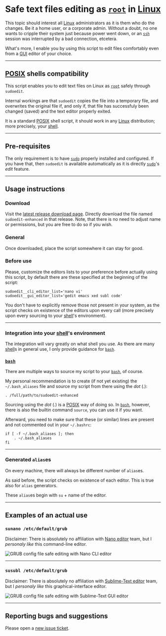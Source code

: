 # Safe text files editing as [`root`](https://en.wikipedia.org/wiki/Superuser#Unix_and_Unix-like) in [Linux](https://en.wikipedia.org/wiki/Linux)

This topic should interest all [Linux](https://en.wikipedia.org/wiki/Linux) administrators as it is them who do the changes. Be it a home user, or a corporate admin. Without a doubt, no one wants to cripple their system just because power went down, or an [`ssh`](https://linux.die.net/man/1/ssh) session was interrupted by a bad connection, etcetera.

What's more, I enable you by using this script to edit files comfortably even from a [GUI](https://en.wikipedia.org/wiki/Graphical_user_interface) editor of your choice.

***

## [POSIX](https://en.wikipedia.org/wiki/POSIX) shells compatibility

This script enables you to edit text files on Linux as [`root`](https://en.wikipedia.org/wiki/Superuser#Unix_and_Unix-like) safely through `sudoedit`.

Internal workings are that `sudoedit` copies the file into a temporary file, and overwrites the original file if, and only if, that file has successfuly been changed (saved) and the text editor properly exited.

It is a standard [POSIX](https://en.wikipedia.org/wiki/POSIX) shell script, it should work in any [Linux](https://en.wikipedia.org/wiki/Linux) distribution; more precisely, your [shell](https://en.wikipedia.org/wiki/Unix_shell).

***

## Pre-requisites

The only requirement is to have [`sudo`](https://linux.die.net/man/8/sudo) properly installed and configured. If you have that, then `sudoedit` is available automatically as it is directly [`sudo`](https://linux.die.net/man/8/sudo)'s _edit_ feature.

***

## Usage instructions

### Download

Visit the [latest release download page](https://github.com/burianvlastimil/sudoedit-enhanced/releases/latest). Directly download the file named `sudoedit-enhanced` in that release. Note, that there is no need to adjust name or permissions, but you are free to do so if you wish.

### General

Once downloaded, place the script somewhere it can stay for good.

### Before use

Please, customize the editors lists to your preference before actually using this script, by default there are these specified at the beginning of the script:

```
sudoedit__cli_editor_list='nano vi'
sudoedit__gui_editor_list='gedit emacs xed subl code'
```

You don't have to explicitly remove those not present in your system, as the script checks on existence of the editors upon every call (more precisely upon every sourcing to your [shell](https://en.wikipedia.org/wiki/Unix_shell)'s environment).

***

### Integration into your [shell](https://en.wikipedia.org/wiki/Unix_shell)'s environment

The integration will vary greatly on what shell you use. As there are many [shell](https://en.wikipedia.org/wiki/Unix_shell)s in general use, I only provide guidance for [`bash`](https://en.wikipedia.org/wiki/Bash_%28Unix_shell%29).

### [`bash`](https://en.wikipedia.org/wiki/Bash_%28Unix_shell%29)

There are multiple ways to source my script to your [`bash`](https://en.wikipedia.org/wiki/Bash_%28Unix_shell%29), of course.

My personal recommendation is to create (if not yet existing) the `~/.bash_aliases` file and source my script from there using the _dot_ (.):

```
. /full/path/to/sudoedit-enhanced
```

Sourcing using the _dot_ (.) is a [POSIX](https://en.wikipedia.org/wiki/POSIX) way of doing so. In [`bash`](https://en.wikipedia.org/wiki/Bash_%28Unix_shell%29), however, there is also the builtin command `source`, you can use it if you want.

Afterward, you need to make sure that these (or similar) lines are present and not commented out in your `~/.bashrc`:

```
if [ -f ~/.bash_aliases ]; then
    . ~/.bash_aliases
fi
```

***

### Generated `alias`es

On every machine, there will always be different number of `alias`es.

As said before, the script checks on existence of each editor. This is true also for `alias` generators.

These `alias`es begin with `su` + name of the editor.

***

## Examples of an actual use

### `sunano /etc/default/grub`

Disclaimer: There is absolutely no affiliation with [Nano editor](https://www.nano-editor.org/) team, but I _personaly like_ this command-line editor.

![GRUB config file safe editing with Nano CLI editor](https://programyburian.cz/grub-sunano.png)

***

### `susubl /etc/default/grub`

Disclaimer: There is absolutely no affiliation with [Sublime-Text editor](https://www.sublimetext.com/) team, but I _personaly like_ this graphical-interface editor.

![GRUB config file safe editing with Sublime-Text GUI editor](https://programyburian.cz/grub-susubl.png)

***

## Reporting bugs and suggestions

Please open a [new issue ticket](https://github.com/burianvlastimil/sudoedit-enhanced/issues/new).

